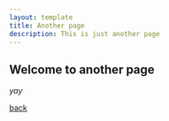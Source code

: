 ```yaml
---
layout: template
title: Another page
description: This is just another page
---
```


## Welcome to another page

_yay_

[back](./)
